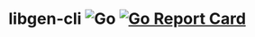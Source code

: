 # libgen-cli ![Go](https://github.com/binodsh/libgen-cli/workflows/Go/badge.svg) [![Go Report Card](https://goreportcard.com/badge/github.com/binodsh/libgen-cli)](https://goreportcard.com/report/github.com/binodsh/libgen-cli)